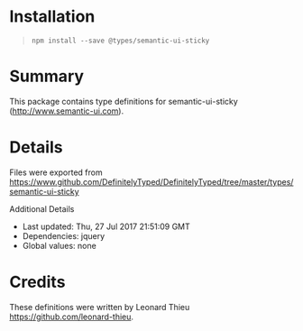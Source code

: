 # Installation
> `npm install --save @types/semantic-ui-sticky`

# Summary
This package contains type definitions for semantic-ui-sticky (http://www.semantic-ui.com).

# Details
Files were exported from https://www.github.com/DefinitelyTyped/DefinitelyTyped/tree/master/types/semantic-ui-sticky

Additional Details
 * Last updated: Thu, 27 Jul 2017 21:51:09 GMT
 * Dependencies: jquery
 * Global values: none

# Credits
These definitions were written by Leonard Thieu <https://github.com/leonard-thieu>.

